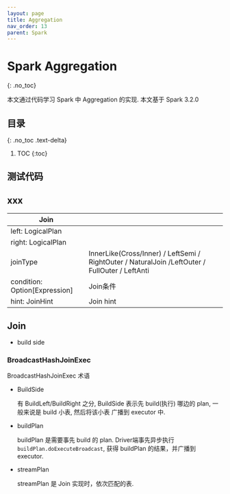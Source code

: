 ```yaml
---
layout: page
title: Aggregation
nav_order: 13 
parent: Spark 
---
```


# Spark Aggregation
{: .no_toc}

本文通过代码学习 Spark 中 Aggregation 的实现. 本文基于 Spark 3.2.0

## 目录
{: .no_toc .text-delta}

1. TOC
{:toc}

## 测试代码

## xxx

| Join | |
| ---- | --- |
| left: LogicalPlan | |
| right: LogicalPlan | |
| joinType | InnerLike(Cross/Inner) / LeftSemi / RightOuter / NaturalJoin /LeftOuter / FullOuter / LeftAnti |
| condition: Option[Expression] | Join条件|
| hint: JoinHint | Join hint |


## Join

- build side

### BroadcastHashJoinExec

BroadcastHashJoinExec 术语

- BuildSide

  有 BuildLeft/BuildRight 之分, BuildSide 表示先 build(执行) 哪边的 plan, 一般来说是 build 小表, 然后将该小表 广播到 executor 中.

- buildPlan
  
  buildPlan 是需要事先 build 的 plan. Driver端事先异步执行 `buildPlan.doExecuteBroadcast`, 获得 buildPlan 的结果，并广播到 executor.

- streamPlan

  streamPlan 是 Join 实现时，依次匹配的表.


